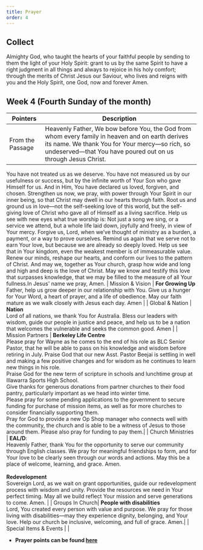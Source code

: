 ```yaml
---
title: Prayer
order: 4
---
```


## Collect
Almighty God, who taught the hearts of your faithful people by sending to them the light of your Holy Spirit: grant to us by the same Spirit to have a right judgment in all things and always to rejoice in his holy comfort; through the merits of Christ Jesus our Saviour, who lives and reigns with you and the Holy Spirit, one God, now and forever Amen.


## Week 4 (Fourth Sunday of the month)

| Pointers | Description |
| --- | --- |
| From the Passage | Heavenly Father, We bow before You, the God from whom every family in heaven and on earth derives its name. We thank You for Your mercy—so rich, so undeserved—that You have poured out on us through Jesus Christ.
 You have not treated us as we deserve. You have not measured us by our usefulness or success, but by the infinite worth of Your Son who gave Himself for us. And in Him, You have declared us loved, forgiven, and chosen. Strengthen us now, we pray, with power through Your Spirit in our inner being, so that Christ may dwell in our hearts through faith.
 Root us and ground us in love—not the self-seeking love of this world, but the self-giving love of Christ who gave all of Himself as a living sacrifice. Help us see with new eyes what true worship is:
 Not just a song we sing, or a service we attend, but a whole life laid down, joyfully and freely, in view of Your mercy. Forgive us, Lord, when we’ve thought of ministry as a burden, a payment, or a way to prove ourselves.
 Remind us again that we serve not to earn Your love, but because we are already so deeply loved. Help us see that in Your kingdom, even the weakest member is of immeasurable value. Renew our minds, reshape our hearts, and conform our lives to the pattern of Christ. And may we, together as Your church, grasp how wide and long and high and deep is the love of Christ. May we know and testify this love that surpasses knowledge,
 that we may be filled to the measure of all Your fullness.In Jesus' name we pray, Amen.
| Mission & Vision | **For Growing Up**<br>Father, help us grow deeper in our relationship with You. Give us a hunger for Your Word, a heart of prayer, and a life of obedience. May our faith mature as we walk closely with Jesus each day. Amen | 
| Global & Nation | **Nation**<br>Lord of all nations, we thank You for Australia. Bless our leaders with wisdom, guide our people in justice and peace, and help us to be a nation that welcomes the vulnerable and seeks the common good. Amen |
| Mission Partners  | **Berkeley Life Centre**<br>Please pray for Wayne as he comes to the end of his role as BLC Senior Pastor, that he will be able to pass on his knowledge and wisdom before retiring in July. Praise God that our new Asst. Pastor Beejai is settling in well and making a few positive changes and for wisdom as he continues to learn new things in his role.<br>Praise God for the new term of scripture in schools and lunchtime group at Illawarra Sports High School.<br>Give thanks for generous donations from partner churches to their food pantry, particularly important as we head into winter time. <br>Please pray for some pending applications to the government to secure funding for purchase of mission items, as well as for more churches to consider financially supporting them. <br>Pray for God to provide a new Op Shop manager who connects well with the community, the church and is able to be a witness of Jesus to those around them. Please also pray for funding to pay them.|
| Church Ministries | **EAL/D**:<br>Heavenly Father, thank You for the opportunity to serve our community through English classes. We pray for meaningful friendships to form, and for Your love to be clearly seen through our words and actions. May this be a place of welcome, learning, and grace. Amen.<br><br>**Redevelopment**<br>Sovereign Lord, as we wait on grant opportunities, guide our redevelopment process with wisdom and unity. Provide the resources we need in Your perfect timing. May all we build reflect Your mission and serve generations to come. Amen. |
| Groups In Church| **People with disabilities**<br>Lord, You created every person with value and purpose. We pray for those living with disabilities—may they experience dignity, belonging, and Your love. Help our church be inclusive, welcoming, and full of grace. Amen.|
| Special Items & Events |  |


- **Prayer points can be found [here](https://stgeorgeshurstville.org.au/prayer)**
